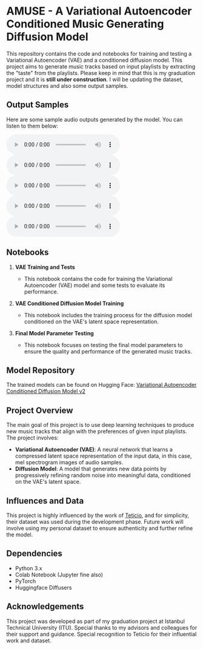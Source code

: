 # AMUSE - A Variational Autoencoder Conditioned Music Generating Diffusion Model

This repository contains the code and notebooks for training and testing a Variational Autoencoder (VAE) and a conditioned diffusion model. This project aims to generate music tracks based on input playlists by extracting the "taste" from the playlists. Please keep in mind that this is my graduation project and it is **still under construction**. I will be updating the dataset, model structures and also some output samples.

## Output Samples

Here are some sample audio outputs generated by the model. You can listen to them below:

<audio controls>
  <source src="output_samples/0000.wav" type="audio/wav">
  Your browser does not support the audio element.>
</audio>
<audio controls>
  <source src="output_samples/0001.wav" type="audio/wav">
  Your browser does not support the audio element.>
</audio>
<audio controls>
  <source src="output_samples/0003.wav" type="audio/wav">
  Your browser does not support the audio element.>
</audio>
<audio controls>
  <source src="output_samples/0005.wav" type="audio/wav">
  Your browser does not support the audio element.>
</audio>
<audio controls>
  <source src="output_samples/0007.wav" type="audio/wav">
  Your browser does not support the audio element.>
</audio>

## Notebooks

1. **VAE Training and Tests**

   - This notebook contains the code for training the Variational Autoencoder (VAE) model and some tests to evaluate its performance.

2. **VAE Conditioned Diffusion Model Training**

   - This notebook includes the training process for the diffusion model conditioned on the VAE's latent space representation.

3. **Final Model Parameter Testing**
   - This notebook focuses on testing the final model parameters to ensure the quality and performance of the generated music tracks.

## Model Repository

The trained models can be found on Hugging Face:
[Variational Autoencoder Conditioned Diffusion Model v2](https://huggingface.co/alppo/vae-conditioned-diffusion-model_v2)

## Project Overview

The main goal of this project is to use deep learning techniques to produce new music tracks that align with the preferences of given input playlists. The project involves:

- **Variational Autoencoder (VAE)**: A neural network that learns a compressed latent space representation of the input data, in this case, mel spectrogram images of audio samples.
- **Diffusion Model**: A model that generates new data points by progressively refining random noise into meaningful data, conditioned on the VAE's latent space.

## Influences and Data

This project is highly influenced by the work of [Teticio](https://huggingface.co/teticio), and for simplicity, their dataset was used during the development phase. Future work will involve using my personal dataset to ensure authenticity and further refine the model.

## Dependencies

- Python 3.x
- Colab Notebook (Jupyter fine also)
- PyTorch
- Huggingface Diffusers

## Acknowledgements

This project was developed as part of my graduation project at Istanbul Technical University (ITU). Special thanks to my advisors and colleagues for their support and guidance. Special recognition to Teticio for their influential work and dataset.
